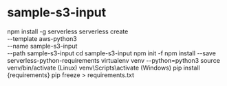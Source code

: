 # sample-s3-input

npm install -g serverless
serverless create \
  --template aws-python3 \
  --name sample-s3-input \
  --path sample-s3-input
cd sample-s3-input
npm init -f
npm install --save serverless-python-requirements
virtualenv venv --python=python3
source venv/bin/activate (Linux)
venv\Scripts\activate (Windows)
pip install {requirements}
pip freeze > requirements.txt
